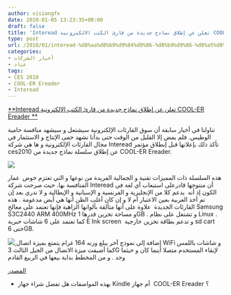 ```yaml
---
author: visiongfx
date: 2010-01-05 13:23:35+00:00
draft: false
title: 'Interead تعلن عن إطلاق نماذج جديدة من قارئ الكتب الالكترونية COOL-ER Ereader '
type: post
url: /2010/01/interead-%d8%aa%d8%b9%d9%84%d9%86-%d8%b9%d9%86-%d8%a5%d8%b7%d9%84%d8%a7%d9%82-%d9%86%d9%85%d8%a7%d8%b0%d8%ac-%d8%ac%d8%af%d9%8a%d8%af%d8%a9-%d9%85%d9%86-%d9%82%d8%a7%d8%b1%d8%a6-%d8%a7%d9%84%d9%83/
categories:
- أخبار الشركات
- عتاد
tags:
- CES 2010
- COOL-ER Ereader
- Interead
---
```


[**Interead تعلن عن إطلاق نماذج جديدة من قارئ الكتب الالكترونية COOL-ER Ereader **](https://www.it-scoop.com/2010/01/interead-%d8%aa%d8%b9%d9%84%d9%86-%d8%b9%d9%86-%d8%a5%d8%b7%d9%84%d8%a7%d9%82-%d9%86%d9%85%d8%a7%d8%b0%d8%ac-%d8%ac%d8%af%d9%8a%d8%af%d8%a9-%d9%85%d9%86-%d9%82%d8%a7%d8%b1%d8%a6-%d8%a7%d9%84%d9%83/)


تناولنا في أخبار سابقة أن سوق القارئات الإلكترونية سيشتعل و سيشهد منافسة حامية الوطيس. فلم يمض إلا القليل من الوقت حتى بدأنا نشهد حمى الإنتاج و الاستثمار في مجال القارئات الإلكترونية و ها هي شركة  Interead  تأكذ ذلك بإعلانها قبل إنطلاق مؤتمر ces2010 عن إطلاق سلسلة  نماذج جديدة من  COOL-ER Ereader.


[![](https://www.it-scoop.com/wp-content/uploads/2010/01/cooler-e-reader-side-300x160.jpg)
](https://www.it-scoop.com/2010/01/interead-%d8%aa%d8%b9%d9%84%d9%86-%d8%b9%d9%86-%d8%a5%d8%b7%d9%84%d8%a7%d9%82-%d9%86%d9%85%d8%a7%d8%b0%d8%ac-%d8%ac%d8%af%d9%8a%d8%af%d8%a9-%d9%85%d9%86-%d9%82%d8%a7%d8%b1%d8%a6-%d8%a7%d9%84%d9%83/)


هذه السلسلة ذات المميزات تقنية و الجمالية الفريدة من نوعها و التي تعتزم خوض  غمار المنافسة بها. حيث صرحت شركة Interead أن منتوجها قادرعلى استيعاب أي لغة في الكون إذ أنه  يدعم كلا من الإنجليزية و الفرنسية و الإسبانية و الإيطالية و لا ندري بعد إن تم أخذ العربية بعين الاعتبار أم لا و إن كان أغلب الظن أنها هي أيض مدعومة .
هذه القارئات الجديدة  علاوة على أنها متألقة بألوانها الزاهية فإنها تعتمد على معالج Samsung S3C2440 ARM 400MHz  و مساحة تخزين قدرها 1GB . و تشتغل على نظام  Linux  . كما تعتمد على 6 شاشات حبرية E Ink screen  و تدعم بطاقة تخزين خارجية sd cart حتى 6GB.

[![](https://www.it-scoop.com/wp-content/uploads/2010/01/cool-er-ereader.jpg)
](https://www.it-scoop.com/2010/01/interead-%d8%aa%d8%b9%d9%84%d9%86-%d8%b9%d9%86-%d8%a5%d8%b7%d9%84%d8%a7%d9%82-%d9%86%d9%85%d8%a7%d8%b0%d8%ac-%d8%ac%d8%af%d9%8a%d8%af%d8%a9-%d9%85%d9%86-%d9%82%d8%a7%d8%b1%d8%a6-%d8%a7%d9%84%d9%83/)
إضافة إلى نموذج آخر يبلغ وزنه 164 غرام يتمتع بميزة اتصال WiFi و شاشات باللمس كما أضيفت ميزة الاتصال من الجيل الثالث 3G لإبقاء المستخدم متصلا أينما كان و حيثما وجد . و من المخطط بداية بيعها في الربيع القادم

[المصدر](http://www.prnewswire.com/news-releases/interead-announces-new-cool-er-ereader-models-80617737.html)

- بهذه المواصفات هل تفضل شراء جهاز Kindle أم جهاز  COOL-ER Ereader ؟
